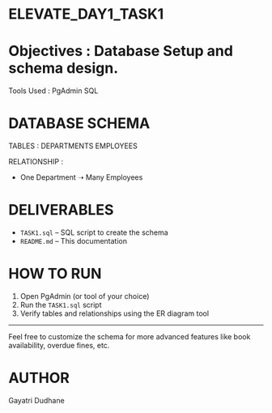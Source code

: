 # ELEVATE_DAY1_TASK1

# Objectives : Database Setup and schema design.

Tools Used : 
PgAdmin
SQL

# DATABASE SCHEMA 
TABLES :
 DEPARTMENTS
 EMPLOYEES
 
RELATIONSHIP :
- One Department ➝ Many Employees

# DELIVERABLES

- `TASK1.sql` – SQL script to create the schema
- `README.md` – This documentation

# HOW TO RUN
1. Open PgAdmin (or tool of your choice)
2. Run the `TASK1.sql` script
3. Verify tables and relationships using the ER diagram tool

---

Feel free to customize the schema for more advanced features like book availability, overdue fines, etc.

# AUTHOR
Gayatri Dudhane
